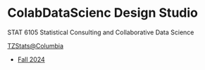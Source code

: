 # ColabDataScienc Design Studio
STAT 6105 Statistical Consulting and Collaborative Data Science

[TZStats@Columbia](https://tz33cu.github.io/)

+ [Fall 2024](syllabus.md)
